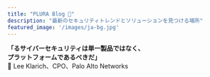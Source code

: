 ```yaml
---
title: "PLURA Blog 🎅"
description: "最新のセキュリティトレンドとソリューションを見つける場所"
featured_image: '/images/ja-bg.jpg'
---
```


**「るサイバーセキュリティは単一製品ではなく、**  
**プラットフォームであるべきだ」**  
📢 Lee Klarich、CPO、Palo Alto Networks
